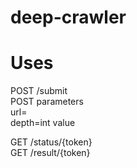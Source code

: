 # deep-crawler

# Uses

POST /submit <br />
POST parameters <br />
url=<a valid url><br />
depth=int value <br />

GET /status/{token} <br />
GET /result/{token} <br />
